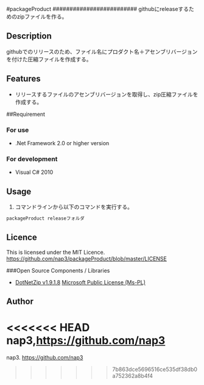 #packageProduct #########################
githubにreleaseするためのzipファイルを作る。

## Description
githubでのリリースのため、ファイル名にプロダクト名＋アセンブリバージョンを付けた圧縮ファイルを作成する。


## Features
* リリースするファイルのアセンブリバージョンを取得し、zip圧縮ファイルを作成する。

##Requirement
### For use
* .Net Framework 2.0 or higher version

### For development
* Visual C# 2010


## Usage
1. コマンドラインから以下のコマンドを実行する。  
```cmd
packageProduct releaseフォルダ
```




## Licence
This is licensed under the MIT Licence.     
<https://github.com/nap3/packageProduct/blob/master/LICENSE>


###Open Source Components / Libraries
* [DotNetZip v1.9.1.8](https://dotnetzip.codeplex.com/)  [Microsoft Public License (Ms-PL)](https://github.com/nap3/packageProduct/blob/master/packageProduct/Zip_Reduced/License.txt)

## Author
<<<<<<< HEAD
nap3,<https://github.com/nap3>
=======
nap3.
<https://github.com/nap3>
>>>>>>> 7b863dce5696516ce535df38db0a752362a8b4f4

